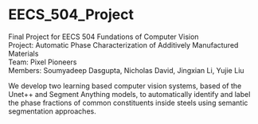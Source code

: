 # EECS_504_Project
Final Project for EECS 504 Fundations of Computer Vision
<br />Project: Automatic Phase Characterization of Additively Manufactured Materials
<br />Team: Pixel Pioneers
<br />Members: Soumyadeep Dasgupta, Nicholas David, Jingxian Li, Yujie Liu

We develop two learning based computer vision systems, based of the Unet++ and Segment Anything models, to automatically identify and label the phase fractions of common constituents inside steels using semantic segmentation approaches.

